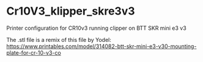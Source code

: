# Cr10V3_klipper_skre3v3
Printer configuration for CR10v3 running clipper on BTT SKR mini e3 v3

The .stl file is a remix of this file by Yodel: https://www.printables.com/model/314082-btt-skr-mini-e3-v30-mounting-plate-for-cr-10-v3-co
